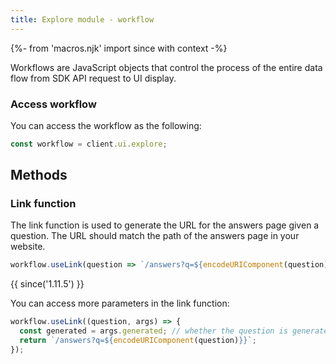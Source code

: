 ```yaml
---
title: Explore module - workflow
---
```


{%- from 'macros.njk' import since with context -%}

Workflows are JavaScript objects that control the process of the entire data flow from SDK API request to UI display. 

### Access workflow

You can access the workflow as the following:

```js
const workflow = client.ui.explore;
```

## Methods

### Link function

The link function is used to generate the URL for the answers page given a question. The URL should match the path of the answers page in your website.

```js
workflow.useLink(question => `/answers?q=${encodeURIComponent(question)}`);
```

{{ since('1.11.5') }}

You can access more parameters in the link function:

```js
workflow.useLink((question, args) => {
  const generated = args.generated; // whether the question is generated by Miso API
  return `/answers?q=${encodeURIComponent(question)}}`;
});
```
